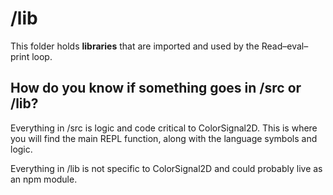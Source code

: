 # /lib

This folder holds **libraries** that are imported and used by the Read–eval–print loop.

## How do you know if something goes in /src or /lib?

Everything in /src is logic and code critical to ColorSignal2D. This is where you will find the main REPL function, along with the language symbols and logic.

Everything in /lib is not specific to ColorSignal2D and could probably live as an npm module.
